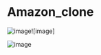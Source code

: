# Amazon_clone

![image](https://github.com/Sahithiaele/Amazon_clone/assets/134089299/f3269d26-0c12-4b6f-ab9a-ad5d71ece490)![image]

![image](https://github.com/Sahithiaele/Amazon_clone/assets/134089299/3bb8d828-ae6e-48f7-852b-80359d8b7d40)

